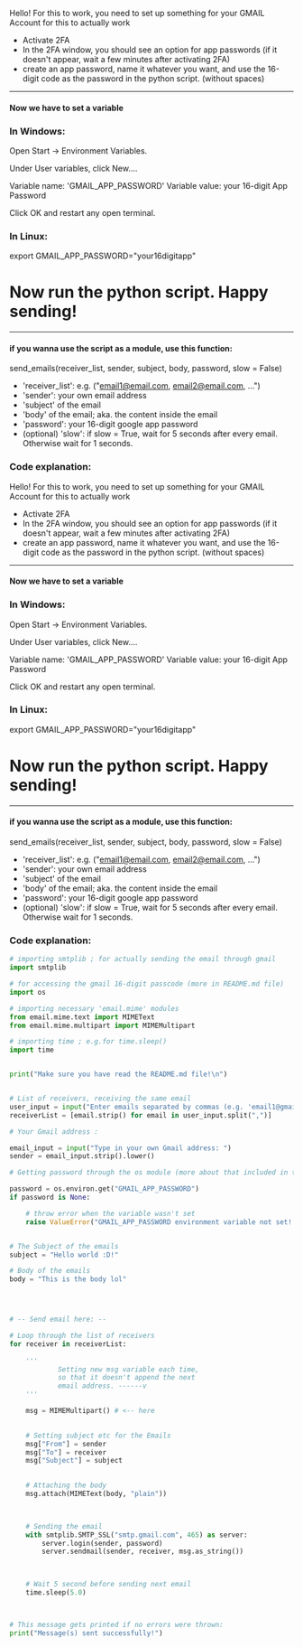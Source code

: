 Hello! For this to work, you need to set up something for your GMAIL Account for this to actually work
- Activate 2FA
- In the 2FA window, you should see an option for app passwords (if it doesn't appear, wait a few minutes after activating 2FA)
- create an app password, name it whatever you want, and use the 16-digit code as the password in the python script. (without spaces)

---

#### Now we have to set a variable

### In Windows:
Open Start → Environment Variables.

Under User variables, click New….

Variable name: 'GMAIL_APP_PASSWORD'
Variable value: your 16-digit App Password

Click OK and restart any open terminal.

### In Linux:
export GMAIL_APP_PASSWORD="your16digitapp"

# Now run the python script. Happy sending!


---

#### if you wanna use the script as a module, use this function:
send_emails(receiver_list, sender, subject, body, password, slow = False)

- 'receiver_list': e.g. ("email1@email.com, email2@email.com, ...")
- 'sender': your own email address
- 'subject' of the email
- 'body' of the email; aka. the content inside the email
- 'password': your 16-digit google app password
- (optional) 'slow': if slow = True, wait for 5 seconds after every email. Otherwise wait for 1 seconds.
### Code explanation:
Hello! For this to work, you need to set up something for your GMAIL Account for this to actually work
- Activate 2FA
- In the 2FA window, you should see an option for app passwords (if it doesn't appear, wait a few minutes after activating 2FA)
- create an app password, name it whatever you want, and use the 16-digit code as the password in the python script. (without spaces)

---

#### Now we have to set a variable

### In Windows:
Open Start → Environment Variables.

Under User variables, click New….

Variable name: 'GMAIL_APP_PASSWORD'
Variable value: your 16-digit App Password

Click OK and restart any open terminal.

### In Linux:
export GMAIL_APP_PASSWORD="your16digitapp"

# Now run the python script. Happy sending!


---

#### if you wanna use the script as a module, use this function:
send_emails(receiver_list, sender, subject, body, password, slow = False)

- 'receiver_list': e.g. ("email1@email.com, email2@email.com, ...")
- 'sender': your own email address
- 'subject' of the email
- 'body' of the email; aka. the content inside the email
- 'password': your 16-digit google app password
- (optional) 'slow': if slow = True, wait for 5 seconds after every email. Otherwise wait for 1 seconds.
### Code explanation:

```python
# importing smtplib ; for actually sending the email through gmail
import smtplib

# for accessing the gmail 16-digit passcode (more in README.md file)
import os

# importing necessary 'email.mime' modules
from email.mime.text import MIMEText
from email.mime.multipart import MIMEMultipart

# importing time ; e.g.for time.sleep()
import time


print("Make sure you have read the README.md file!\n")


# List of receivers, receiving the same email
user_input = input("Enter emails separated by commas (e.g. 'email1@gmail.com, email2@gmail.com, ...'): ")
receiverList = [email.strip() for email in user_input.split(",")]

# Your Gmail address :                             

email_input = input("Type in your own Gmail address: ")
sender = email_input.strip().lower()

# Getting password through the os module (more about that included in the README.md file)

password = os.environ.get("GMAIL_APP_PASSWORD")
if password is None:

    # throw error when the variable wasn't set
    raise ValueError("GMAIL_APP_PASSWORD environment variable not set! Exiting..")


# The Subject of the emails
subject = "Hello world :D!"

# Body of the emails
body = "This is the body lol"




# -- Send email here: --

# Loop through the list of receivers
for receiver in receiverList:
    
    ''' 
            Setting new msg variable each time,
            so that it doesn't append the next 
            email address. ------v
    '''

    msg = MIMEMultipart() # <-- here
    

    # Setting subject etc for the Emails
    msg["From"] = sender
    msg["To"] = receiver
    msg["Subject"] = subject

    
    # Attaching the body
    msg.attach(MIMEText(body, "plain"))
    


    # Sending the email
    with smtplib.SMTP_SSL("smtp.gmail.com", 465) as server:
        server.login(sender, password)
        server.sendmail(sender, receiver, msg.as_string())
    


    # Wait 5 second before sending next email
    time.sleep(5.0)



# This message gets printed if no errors were thrown:
print("Message(s) sent successfully!")
```
